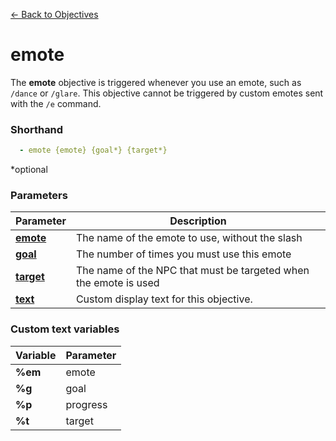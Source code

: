 [← Back to Objectives](index.md)

# emote

The **emote** objective is triggered whenever you use an emote, such as `/dance` or `/glare`. This objective cannot be triggered by custom emotes sent with the `/e` command.

### Shorthand

```yaml
  - emote {emote} {goal*} {target*}
```

*optional

### Parameters

|Parameter|Description
|-|-
|**[emote](../parameters/emote.md)**|The name of the emote to use, without the slash
|**[goal](../parameters/goal.md)**|The number of times you must use this emote
|**[target](../parameters/target.md)**|The name of the NPC that must be targeted when the emote is used
|**[text](../text.md)**|Custom display text for this objective.

### Custom text variables

|Variable|Parameter
|-|-
|**%em**|emote
|**%g**|goal
|**%p**|progress
|**%t**|target